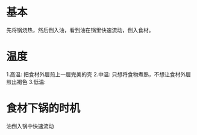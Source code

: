 # 基本
先将锅烧热，然后倒入油，看到油在锅里快速流动，倒入食材。
# 温度
1.高温: 把食材外层煎上一层完美的壳
2.中温: 只想将食物煮熟，不想让食材外层煎出褐色
3.低温:

# 食材下锅的时机
油倒入锅中快速流动